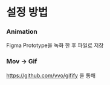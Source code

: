 # 설정 방법

### Animation

Figma Prototype을 녹화 한 후 파일로 저장

### Mov -> Gif

https://github.com/vvo/gifify 을 통해

